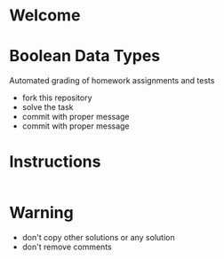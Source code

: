 # Welcome
# Boolean Data Types

Automated grading of homework assignments and tests
- fork this repository
- solve the task
- commit with proper message
- commit with proper message

# Instructions
```Python

```

# Warning
- don't copy other solutions or any solution
- don't remove comments